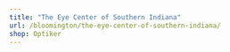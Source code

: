 ```yaml
---
title: "The Eye Center of Southern Indiana"
url: /bloomington/the-eye-center-of-southern-indiana/
shop: Optiker
---
```

